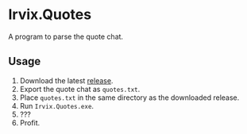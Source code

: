 # Irvix.Quotes
A program to parse the quote chat.

## Usage
1. Download the latest [release](https://github.com/asdia0/Irvix.Quotes/releases).
2. Export the quote chat as `quotes.txt`.
3. Place `quotes.txt` in the same directory as the downloaded release.
4. Run `Irvix.Quotes.exe`.
5. ???
6. Profit.
